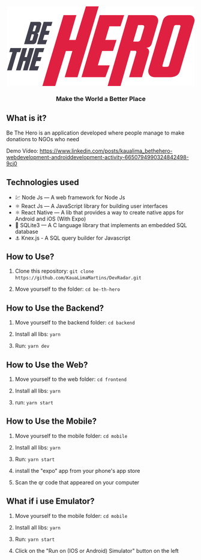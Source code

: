 <h3 align="center">
<img src="./frontend/src/assets/logo.svg" />
 <br/>
 <br/>
 Make the World a Better Place
</h3>



## What is it?

Be The Hero is an application developed where people manage to make donations to NGOs who need

Demo Vídeo: <a>https://www.linkedin.com/posts/kaualima_bethehero-webdevelopment-androiddevelopment-activity-6650794990324842498-9cj0</a>

## Technologies used

* 💹 Node Js — A web framework for Node Js
* ⚛️ React Js — A JavaScript library for building user interfaces
* ⚛️ React Native — A lib that provides a way to create native apps for Android and iOS (With Expo)
* 📄 SQLite3 — A C language library that implements an embedded SQL database
* ⚓ Knex.js - A SQL query builder for Javascript

## How to Use?

1. Clone this repository: `git clone https://github.com/KauaLimaMartins/DevRadar.git`

2. Move yourself to the folder: `cd be-th-hero`

## How to Use the Backend?

1. Move yourself to the backend folder: `cd backend`

2. Install all libs: `yarn`

3. Run: `yarn dev`

## How to Use the Web?

1. Move yourself to the web folder: `cd frontend`

2. Install all libs: `yarn`

3. run: `yarn start`

## How to Use the Mobile?

1. Move yourself to the mobile folder: `cd mobile`

2. Install all libs: `yarn`

3. Run: `yarn start`

4. install the "expo" app from your phone's app store

5. Scan the qr code that appeared on your computer

## What if i use Emulator?

1. Move yourself to the mobile folder: `cd mobile`

2. Install all libs: `yarn`

3. Run: `yarn start`

4. Click on the "Run on (IOS or Android) Simulator" button on the left
